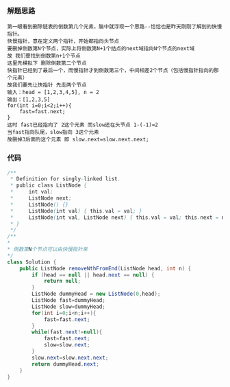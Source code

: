 ### 解题思路
    第一眼看到删除链表的倒数第几个元素，脑中就浮现一个思路--恰恰也是昨天刚刚了解到的快慢指针。
    快慢指针，意在定义两个指针，开始都指向头节点
    要删掉倒数第N个节点，实际上将倒数第N+1个结点的next域指向N个节点的next域
    故 我们要找到倒数第n+1个节点
    这里先模拟下 删除倒数第二个节点
    快指针已经到了最后一个，而慢指针才到倒数第三个，中间相差2个节点（包括慢指针指向的那个元素）
    故我们要先让快指针 先走两个节点
    输入：head = [1,2,3,4,5], n = 2
    输出：[1,2,3,5]
    for(int i=0;i<2;i++){
        fast=fast.next;
    }
    这时 fast已经指向了 2这个元素 而slow还在头节点 1-(-1)=2
    当fast指向队尾，slow指向 3这个元素
    故删掉3后面的这个元素 即 slow.next=slow.next.next;


### 代码

```java
/**
 * Definition for singly-linked list.
 * public class ListNode {
 *     int val;
 *     ListNode next;
 *     ListNode() {}
 *     ListNode(int val) { this.val = val; }
 *     ListNode(int val, ListNode next) { this.val = val; this.next = next; }
 * }
 */
/**
*
* 倒数第N个节点可以由快慢指针来
*/
class Solution {
    public ListNode removeNthFromEnd(ListNode head, int n) {
        if (head == null || head.next == null) {
            return null;
        }
        ListNode dummyHead = new ListNode(0,head);
        ListNode fast=dummyHead;
        ListNode slow=dummyHead;
        for(int i=0;i<n;i++){
            fast=fast.next;
        }
        while(fast.next!=null){
            fast=fast.next;
            slow=slow.next;
        }
        slow.next=slow.next.next;
        return dummyHead.next;
    }
}
```